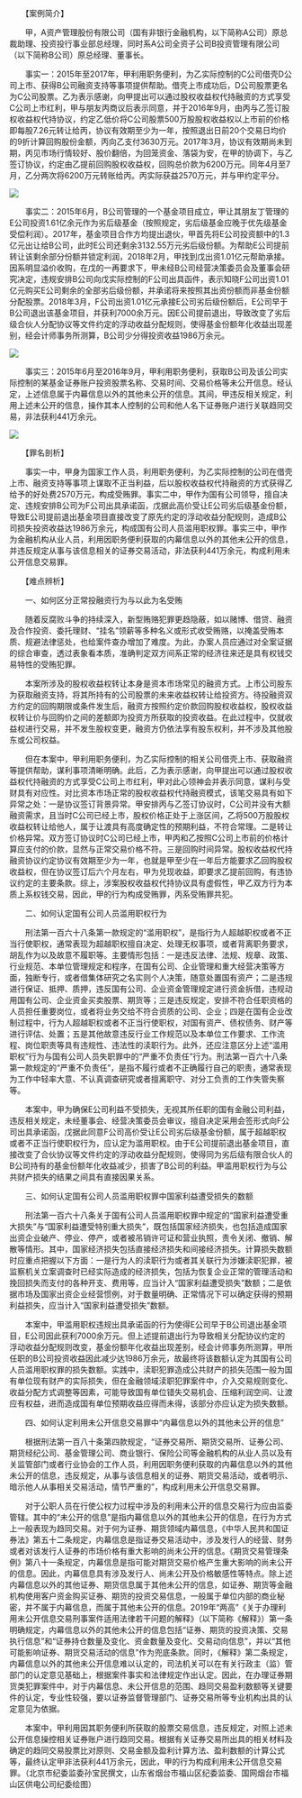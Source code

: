 　　【案例简介】

　　甲，A资产管理股份有限公司（国有非银行金融机构，以下简称A公司）原总裁助理、投资投行事业部总经理，同时系A公司全资子公司B投资管理有限公司（以下简称B公司）原总经理、董事长。

　　事实一：2015年至2017年，甲利用职务便利，为乙实际控制的C公司借壳D公司上市、获得B公司融资支持等事项提供帮助。借壳上市成功后，D公司股票更名为C公司股票。乙为表示感谢，向甲提出可以通过股权收益权代持融资的方式享受C公司上市红利，甲与朋友丙商议后表示同意，并于2016年9月，由丙与乙签订股权收益权代持协议，约定乙低价将C公司股票500万股股权收益权以上市前的价格即每股7.26元转让给丙，协议有效期至少为一年，按照退出日前20个交易日均价的9折计算回购股份金额，丙向乙支付3630万元。2017年3月，协议有效期尚未到期，丙见市场行情较好、股价翻倍，为回笼资金、落袋为安，在甲的协调下，与乙签订协议，约定由乙提前回购股权收益权，回购总价款为6200万元。同年4月至7月，乙分两次将6200万元转账给丙。丙实际获益2570万元，并与甲约定平分。

![](https://www.ccdi.gov.cn/hdjln/ywtt/202404/W020240412595475730623.jpeg)

　　事实二：2015年6月，B公司管理的一个基金项目成立，甲让其朋友丁管理的E公司投资1.61亿余元作为劣后级基金（按照规定，劣后级基金应晚于优先级基金受偿利润）。2017年，基金项目合作方均提出退伙，甲首先将E公司投资额中的1.3亿元出让给B公司，此时E公司还剩余3132.55万元劣后级份额。为帮助E公司提前转让该剩余部分份额并锁定利润，2018年2月，甲找到戊出资1.01亿元帮助承接。因系明显溢价收购，在戊的一再要求下，甲未经B公司经营决策委员会及董事会研究决定，违规安排B公司向戊实际控制的F公司出具函件，表示知晓F公司出资1.01亿元购买E公司剩余的全部劣后级份额，并承诺将来按照其出资份额而非基金份额分配股票。2018年3月，F公司出资1.01亿元承接E公司劣后级份额后，E公司早于B公司退出该基金项目，并获利7000余万元。因E公司提前退出，导致改变了劣后级合伙人分配协议等文件约定的浮动收益分配规则，使得基金份额年化收益出现差别，经会计师事务所测算，B公司少分得投资收益1986万余元。

![](https://www.ccdi.gov.cn/hdjln/ywtt/202404/W020240412595475820958.jpeg)

　　事实三：2015年6月至2016年9月，甲利用职务便利，获取B公司及该公司实际控制的某基金证券账户投资股票名称、交易时间、交易价格等未公开信息。经认定，上述信息属于内幕信息以外的其他未公开的信息。其间，甲违反相关规定，利用上述未公开的信息，操作其本人控制的公司和他人名下证券账户进行关联趋同交易，非法获利441万余元。

![](https://www.ccdi.gov.cn/hdjln/ywtt/202404/W020240412595475882461.jpeg)

　　【罪名剖析】

　　事实一中，甲身为国家工作人员，利用职务便利，为乙实际控制的公司在借壳上市、融资支持等事项上谋取不正当利益，后以股权收益权代持融资的方式获得乙给予的好处费2570万元，构成受贿罪。事实二中，甲作为国有公司领导，擅自决定、违规安排B公司为F公司出具承诺函，戊据此高价受让E公司劣后级基金份额，导致E公司提前退出基金项目直接改变了原先约定的浮动收益分配规则，造成B公司损失投资收益达1986万余元，构成国有公司人员滥用职权罪。事实三中，甲作为金融机构从业人员，利用因职务便利获取的内幕信息以外的其他未公开的信息，并违反规定从事与该信息相关的证券交易活动，非法获利441万余元，构成利用未公开信息交易罪。

　　【难点辨析】

　　一、如何区分正常投融资行为与以此为名受贿

　　随着反腐败斗争的持续深入，新型贿赂犯罪更趋隐蔽，如以赌博、借贷、融资及合作投资、委托理财、“挂名”领薪等多种名义或形式收受贿赂，以掩盖受贿本质、规避法律惩处，也给案件查办增加了难度。为此，办案人员应通过对全案证据的综合审查，透过表象看本质，准确判定双方间系正常的经济往来还是具有权钱交易特性的受贿犯罪。

　　本案所涉及的股权收益权转让本身是资本市场常见的融资方式。上市公司股东为获取融资支持，将其所持有的公司股票的未来收益权转让给投资方。待投融资双方约定的回购期限或条件发生后，融资方按照约定价款回购股权收益权，股权收益权转让价与回购价之间的差额即为投资方所获取的投资收益。在此过程中，仅就收益权进行交易，并不发生股权变更，融资方仍依法享有股东权利，并不涉及其他股东或公司权益。

　　但在本案中，甲利用职务便利，为乙实际控制的相关公司借壳上市、获取融资等提供帮助，谋利事项清晰明确。此后，乙为表示感谢，向甲提出可以通过股权收益权代持融资的方式享受C公司上市红利，甲对此心领神会并表示同意，谋利与受财具有对应性。对比资本市场正常的股权收益权代持融资模式，该笔交易具有如下异常之处：一是协议签订背景异常。甲安排丙与乙签订协议时，C公司并没有大额融资需求，且当时C公司已经上市，股权价格正处于上涨区间，乙将500万股股权收益权转让给他人，属于让渡具有高度确定性的预期利益，不符合常理。二是转让价格异常。双方签订协议时C公司已经上市，甲丙和乙按照C公司上市前的价格计算应支付的价款，显然与正常交易价格不符。三是回购时间异常。股权收益权代持融资协议约定协议有效期至少为一年，也就是甲至少在一年后方能要求乙回购股权收益权，但在协议签订后六个月左右，甲为兑现收益，即要求乙提前回购，有违协议约定的主要条款。综上，涉案股权收益权代持协议具有虚假性，甲乙双方行为本质上系权钱交易，因此，甲的行为构成受贿罪，丙系受贿罪共犯。

　　二、如何认定国有公司人员滥用职权行为

　　刑法第一百六十八条第一款规定的“滥用职权”，是指行为人超越职权或者不正当行使职权，通常表现为超越职权擅自决定、处理无权事项，或者背离职务要求，胡乱作为以及故意不履职等。主要情形包括：一是违反法律、法规、规章、政策、行业规范、本单位管理规定和程序，在国有公司、企业管理和重大经营决策等方面，独断专行，或者借集体研究之名实则个人决策，随意处置国有资产；二是违规进行保证、抵押、质押，违反国有公司、企业资金管理规定进行资金拆借，违规动用国有公司、企业资金买卖股票、期货等；三是违反规定，安排不符合任职资格的人员担任重要岗位，或者将业务交给不符合资质的公司、企业；四是在国有企业改制过程中，行为人超越职权或者不正当行使职权，对国有资产、债权债务、财产等进行评估、处置；五是其他故意违反行业工作规范以及本单位工作要求、工作流程、岗位职责等具有违规性、违法性的渎职行为。此外，还应注意区分上述“滥用职权”行为与国有公司人员失职罪中的“严重不负责任”行为。刑法第一百六十八条第一款规定的“严重不负责任”，是指不履行或者不正确履行自己的职责，通常表现为工作中轻率大意、不认真调查研究或者擅离职守、对分工负责的工作失管失察等。

　　本案中，甲为确保E公司利益不受损失，无视其所任职的国有金融公司利益，违反相关规定，未经董事会、经营决策委员会审议，擅自决定采用会签形式向F公司出具承诺函，戊据此同意F公司高价受让E公司劣后级基金份额，属于超越职权或者不正当行使职权行为，应认定为滥用职权。由于E公司提前退出基金项目，直接改变了合伙协议等文件约定的浮动收益分配规则，使得同为劣后级有限合伙人的B公司持有的基金份额年化收益减少，损害了B公司的利益。甲滥用职权行为与公共财产损失的结果之间具有直接因果关系。

　　三、如何认定国有公司人员滥用职权罪中国家利益遭受损失的数额

　　刑法第一百六十八条关于国有公司人员滥用职权罪中规定的“国家利益遭受重大损失”与“国家利益遭受特别重大损失”，既包括国家经济损失，也包括造成国家出资企业破产、停业、停产，或者被吊销许可证和营业执照，责令关闭、撤销、解散等情形。其中，国家经济损失包括直接经济损失和间接经济损失。计算损失数额时应重点把握以下方面：一是行为人的渎职行为或者其关联行为涉嫌渎职犯罪，被监察机关立案调查时已经实际造成的经济损失，包括为恢复企业正常的管理活动和挽回损失而支付的各种开支、费用等，应当计入“国家利益遭受损失”数额；二是依据市场及国家出资企业经营惯例，对于数量明确、正常情况下可以确定获得的预期利益损失，应当计入“国家利益遭受损失”数额。

　　本案中，甲滥用职权违规出具承诺函的行为使得E公司早于B公司退出基金项目，E公司因此获利7000余万元。但上述提前退出行为导致相关分配协议约定的浮动收益分配规则改变，基金份额年化收益出现差别，经会计师事务所测算，甲所任职的B公司投资收益因此减少达1986万余元，故最终将该数额认定为其国有公司人员滥用职权罪的损失数额。实践中，渎职犯罪造成公共财产的损失范围一般为国有单位现有财产的实际损失，但在金融领域渎职犯罪案件中，介入交易规则变化、收益分配方式调整等因素，可能导致国有单位错失交易机会、压缩利润空间、让渡应有权益，进而造成国有单位预期收益应得而未得，该部分亦应认定为损失数额。

　　四、如何认定利用未公开信息交易罪中“内幕信息以外的其他未公开的信息”

　　根据刑法第一百八十条第四款规定，“证券交易所、期货交易所、证券公司、期货经纪公司、基金管理公司、商业银行、保险公司等金融机构的从业人员以及有关监管部门或者行业协会的工作人员，利用因职务便利获取的内幕信息以外的其他未公开的信息，违反规定，从事与该信息相关的证券、期货交易活动，或者明示、暗示他人从事相关交易活动，情节严重的”，构成利用未公开信息交易罪。

　　对于公职人员在行使公权力过程中涉及的利用未公开的信息交易行为应由监委管辖。其中的“未公开的信息”是指内幕信息以外的其他未公开的信息，在行为方式上一般表现为趋同交易。对于何为证券、期货领域内幕信息，《中华人民共和国证券法》第五十二条规定，内幕信息是指证券交易活动中，涉及发行人的经营、财务或者对该发行人证券的市场价格有重大影响的尚未公开的信息。《期货交易管理条例》第八十一条规定，内幕信息是指可能对期货交易价格产生重大影响的尚未公开的信息。因此，内幕信息具有涉及发行人、尚未公开及价格敏感性等特点。除上述内幕信息以外的其他证券、期货信息属于其他未公开的信息，如证券、期货等金融机构使用客户资金购买证券、期货的投资交易信息，一般属于单位内部的商业秘密，并不属于内幕信息，而属于其他未公开的信息。2019年“两高”《关于办理利用未公开信息交易刑事案件适用法律若干问题的解释》（以下简称《解释》）第一条明确规定，内幕信息以外的其他未公开的信息包括“证券、期货的投资决策、交易执行信息”和“证券持仓数量及变化、资金数量及变化、交易动向信息”，并以“其他可能影响证券、期货交易活动的信息”作为兜底条款。同时，《解释》第二条规定，内幕信息以外的其他未公开信息难以认定的，司法机关可以在有关行政主（监）管部门的认定意见基础上，根据案件事实和法律规定作出认定。因此，在办理证券期货类犯罪案件中，对于内幕信息、未公开信息的范围、趋同交易盈利数额等关键要件的认定，专业性较强，要以证券监督管理部门、证券交易所等专业机构出具的认定意见为依据。

　　本案中，甲利用因其职务便利所获取的股票交易信息，违反规定，对照上述未公开信息操控相关证券账户进行趋同交易。根据有关证券交易所出具的相关材料及确定的趋同交易股票比对原则、交易金额及盈利计算方法、盈利数额的计算公式等，最终认定甲非法获利441万余元，因此，甲的行为构成利用未公开信息交易罪。（北京市纪委监委孙宝民撰文，山东省烟台市福山区纪委监委、国网烟台市福山区供电公司纪委绘图）